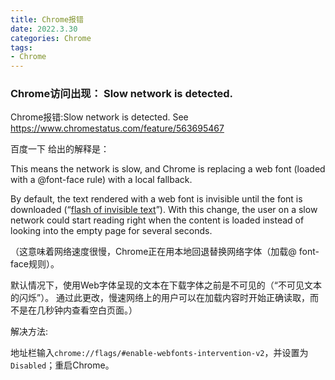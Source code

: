 ```yaml
---
title: Chrome报错
date: 2022.3.30
categories: Chrome
tags: 
- Chrome
---
```


### Chrome访问出现： Slow network is detected.

Chrome报错:Slow network is detected. See https://www.chromestatus.com/feature/563695467

百度一下 给出的解释是：

This means the network is slow, and Chrome is replacing a web font (loaded with a @font-face rule) with a local fallback.

By default, the text rendered with a web font is invisible until the font is downloaded (“[flash of invisible text](https://link.csdn.net/?target=https%3A%2F%2Fcss-tricks.com%2Ffout-foit-foft%2F)”). With this change, the user on a slow network could start reading right when the content is loaded instead of looking into the empty page for several seconds.

（这意味着网络速度很慢，Chrome正在用本地回退替换网络字体（加载@ font-face规则）。

默认情况下，使用Web字体呈现的文本在下载字体之前是不可见的（“不可见文本的闪烁”）。 通过此更改，慢速网络上的用户可以在加载内容时开始正确读取，而不是在几秒钟内查看空白页面。）

解决方法:

地址栏输入`chrome://flags/#enable-webfonts-intervention-v2`，并设置为`Disabled`；重启Chrome。

